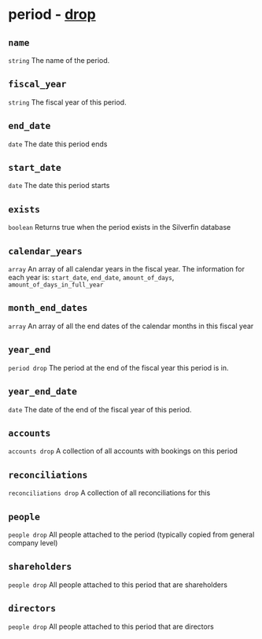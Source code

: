 # period - [drop](https://github.com/GetSilverfin/sf-templates/blob/master/README.md#drops)

## `name`

`string`
The name of the period.

## `fiscal_year`

`string`
The fiscal year of this period.

## `end_date`

`date`
The date this period ends

## `start_date`

`date`
The date this period starts

## `exists`

`boolean`
Returns true when the period exists in the Silverfin database

## `calendar_years`

`array`
An array of all calendar years in the fiscal year. The information for each year is: `start_date`, `end_date`, `amount_of_days`, `amount_of_days_in_full_year`

## `month_end_dates`

`array`
An array of all the end dates of the calendar months in this fiscal year

## `year_end`

`period drop`
The period at the end of the fiscal year this period is in.

## `year_end_date`

`date`
The date of the end of the fiscal year of this period.

## `accounts`

`accounts drop`
A collection of all accounts with bookings on this period

## `reconciliations`

`reconciliations drop`
A collection of all reconciliations for this

## `people`

`people drop`
All people attached to the period (typically copied from general company level)

## `shareholders`

`people drop`
All people attached to this period that are shareholders

## `directors`

`people drop`
All people attached to this period that are directors

